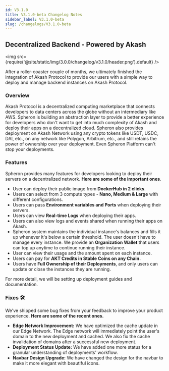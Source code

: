 ```yaml
---
id: V3.1.0
title: V3.1.0-beta Changelog Notes
sidebar_label: V3.1.0-beta
slug: /changelogs/V3.1.0-beta
---
```


## Decentralized Backend - Powered by Akash

<img src={require('@site/static/img/3.0.0/changelog/v3.1.0/header.png').default} />

After a roller-coaster couple of months, we ultimately finished the integration of
Akash Protocol to provide our users with a simple way to deploy and manage backend
instances on Akash Protocol.

### Overview

Akash Protocol is a decentralized computing marketplace that connects developers to data centers across the globe without an intermediary like AWS. Spheron is building an abstraction layer to provide a better experience for developers who don't want to get into much complexity of Akash and deploy their apps on a decentralized cloud. Spheron also provides deployment on Akash Network using any crypto tokens like USDT, USDC, DAI, etc., on any network like Polygon, Arbitrum, etc., and still retains the power of ownership over your deployment. Even Spheron Platform can't stop your deployments.

### Features

Spheron provides many features for developers looking to deploy their servers on a decentralized network.
**Here are some of the important ones**.

- User can deploy their public image from **DockerHub in 2 clicks**.
- Users can select from 3 compute types - **Nano, Medium & Large** with different configurations.
- Users can pass **Environment variables and Ports** when deploying their servers.
- Users can view **Real-time Logs** when deploying their apps.
- Users can also view logs and events shared when running their apps on Akash.
- Spheron system maintains the individual instance's balances and fills it up whenever it's below a certain threshold. The user doesn't have to manage every instance. We provide an **Organization Wallet** that users can top up anytime to continue running their instance.
- User can view their usage and the amount spent on each instance.
- Users can pay for **AKT Credits in Stable Coins on any Chain.**
- Users have **Full Ownership of their Deployments**, and only users can update or close the instances they are running.

For more detail, we will be setting up deployment guides and documentation.

### Fixes 🛠

We've shipped some bug fixes from your feedback to improve your product experience.
**Here are some of the recent ones.**

- **Edge Network Improvement:** We have optimized the cache update in our Edge Network. The Edge network will immediately point the user's domain to the new deployment and cached. We also fix the cache invalidation of domains after a successful new deployment.
- **Deployment Status Update:** We have added one more status for a granular understanding of deployments' workflow.
- **Navbar Design Upgrade:** We have changed the design for the navbar to make it more elegant with beautiful icons.
